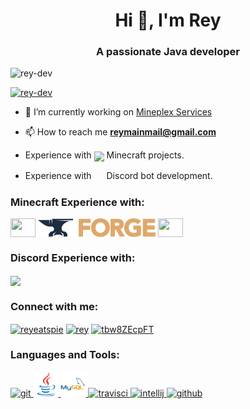 <h1 align="center">Hi 👋, I'm Rey</h1>
<h3 align="center">A passionate Java developer</h3>

<p align="left"> <img src="https://komarev.com/ghpvc/?username=rey-dev&label=Profile%20Views&color=ff2e2e&style=flat" alt="rey-dev" /> </p>

<p align="left"> <a href="https://github.com/ryo-ma/github-profile-trophy"><img src="https://github-profile-trophy.vercel.app/?username=rey-dev" alt="rey-dev" /></a> </p>

- 🔭 I’m currently working on [Mineplex Services](https://github.com/Mineplex-Community/MineplexServices)

- 📫 How to reach me **reymainmail@gmail.com**

- Experience with <img align="center" src="https://account.mojang.com/images/minecraft_icon_s.png"> Minecraft projects.
- Experience
  with <img align="center" src="https://discord.com/assets/3437c10597c1526c3dbd98c737c2bcae.svg" height=16 width=16>
  Discord bot development.

<h3 align="left">Minecraft Experience with:</h3>
<p align="left">
<a href="https://www.spigotmc.org/members/reybot.938243/" target="blank"><img align="center" src="https://static.spigotmc.org/img/spigot.png" height="30" width="40"/></a>
<img align="center" src="https://raw.githubusercontent.com/MinecraftForge/MinecraftForge/435e65eb181e955794bcef7418c9f0f9f60b29cd/docs/assets/Forge_logo.svg" height="30"/>
<img align="center" src="https://www.spongepowered.org/assets/img/icons/spongie-mark.svg" height="30" width="40" />
</p>

<h3 align="left">Discord Experience with:</h3>
<p align="left">
<a href="https://github.com/DV8FromTheWorld/JDA" target="blank"><img align="center" src="https://raw.githubusercontent.com/DV8FromTheWorld/JDA/assets/assets/readme/logo.png" height="30" /></a>
</p>

<h3 align="left">Connect with me:</h3>
<p align="left">
<a href="https://twitter.com/reyeatspie" target="blank"><img align="center" src="https://raw.githubusercontent.com/johan/svg-cleanups/5bac1ce84167c62770c481146e3511d22a2931c5/logos/twitter.svg" alt="reyeatspie" height="30" width="40" /></a>
<a href="https://www.youtube.com/channel/UCtLsjq1cPuFEwfbCjEKkRKA" target="blank"><img align="center" src="https://upload.wikimedia.org/wikipedia/commons/thumb/0/09/YouTube_full-color_icon_%282017%29.svg/800px-YouTube_full-color_icon_%282017%29.svg.png" alt="rey" height="30" width="40" /></a>
<a href="https://discord.gg/tbw8ZEcpFT" target="blank"><img align="center" src="https://discord.com/assets/3437c10597c1526c3dbd98c737c2bcae.svg" alt="tbw8ZEcpFT" height="30" width="44" /></a>
</p>

<h3 align="left">Languages and Tools:</h3>
<p align="left">
<a href="https://git-scm.com/" target="_blank"> <img src="https://www.vectorlogo.zone/logos/git-scm/git-scm-icon.svg" alt="git" width="40" height="40"/> </a>
<a href="https://www.java.com" target="_blank"> <img src="https://raw.githubusercontent.com/devicons/devicon/master/icons/java/java-original.svg" alt="java" width="40" height="40"/> </a>
<a href="https://www.mysql.com/" target="_blank"> <img src="https://raw.githubusercontent.com/devicons/devicon/master/icons/mysql/mysql-original-wordmark.svg" alt="mysql" width="40" height="40"/> </a>
<a href="https://travis-ci.org" target="_blank"> <img src="https://www.vectorlogo.zone/logos/travis-ci/travis-ci-icon.svg" alt="travisci" width="40" height="40"/> </a>
<a href="https://www.jetbrains.com/idea/" target="_blank"> <img src="https://blog.jetbrains.com/wp-content/uploads/2019/01/idea_icon.svg" alt="intellij" width="40" height="40"/> </a>
<a href="https://github.com/" target="_blank"> <img src="https://github.githubassets.com/images/modules/site/icons/footer/github-mark.svg" alt="github" width="40" height="40"/> </a>
</p>
